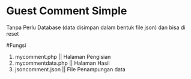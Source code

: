 # Guest Comment Simple
Tanpa Perlu Database (data disimpan dalam bentuk file json) dan bisa di reset

#Fungsi
1. mycomment.php || Halaman Pengisian
2. mycommentdata.php || Halaman Hasil
3. jsoncomment.json || File Penampungan data
